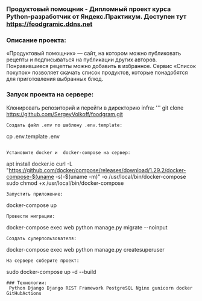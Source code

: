 ### Продуктовый помощник - Дипломный проект курса Python-разработчик от Яндекс.Практикум. Доступен тут https://foodgramic.ddns.net
### Описание проекта:
«Продуктовый помощник» — сайт, на котором можно публиковать рецепты и подписываться на публикации других авторов. Понравившиеся рецепты можно добавить в избранное. Сервис «Список покупок» позволяет скачать список продуктов, которые понадобятся для приготовления выбранных блюд.
### Запуск проекта на сервере:
Клонировать репозиторий и перейти в директорию infra:
'''
git clone https://github.com/SergeyVolkoff/foodgram.git
```
Создать файл .env по шаблону .env.template:
```
cp .env.template .env
```

Установите docker и  docker-compose на сервер:
```
apt install docker.io 
curl -L "https://github.com/docker/compose/releases/download/1.29.2/docker-compose-$(uname -s)-$(uname -m)" -o /usr/local/bin/docker-compose
sudo chmod +x /usr/local/bin/docker-compose

```
Запустить приложение:
```
docker-compose up
```
Провести миграции:
```
docker-compose exec web python manage.py migrate --noinput
```
Создать суперпользователя:
```
docker-compose exec web python manage.py createsuperuser
```
На сервере соберите проект:
```
sudo docker-compose up -d --build
```
### Технологии:
 Python Django Django REST Framework PostgreSQL Nginx gunicorn docker GitHubActions 
